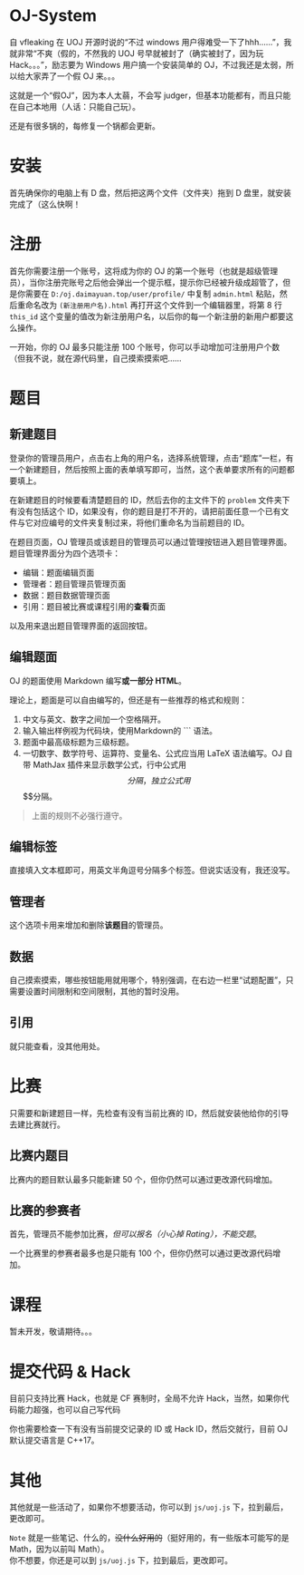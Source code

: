 # OJ-System
自 vfleaking 在 UOJ 开源时说的“不过 windows 用户得难受一下了hhh……”，我就非常“不爽（假的，不然我的 UOJ 号早就被封了（确实被封了，因为玩 Hack。。。”，励志要为 Windows 用户搞一个安装简单的 OJ，不过我还是太弱，所以给大家弄了一个假 OJ 来。。。

这就是一个“假OJ”，因为本人太蒻，不会写 judger，但基本功能都有，而且只能在自己本地用（人话：只能自己玩）。

还是有很多锅的，每修复一个锅都会更新。

# 安装

首先确保你的电脑上有 D 盘，然后把这两个文件（文件夹）拖到 D 盘里，就安装完成了（这么快啊！

# 注册
首先你需要注册一个账号，这将成为你的 OJ 的第一个账号（也就是超级管理员），当你注册完账号之后他会弹出一个提示框，提示你已经被升级成超管了，但是你需要在 `D:/oj.daimayuan.top/user/profile/` 中复制 `admin.html` 粘贴，然后重命名改为 `(新注册用户名).html` 再打开这个文件到一个编辑器里，将第 8 行 `this_id` 这个变量的值改为新注册用户名，以后你的每一个新注册的新用户都要这么操作。

一开始，你的 OJ 最多只能注册 $100$ 个账号，你可以手动增加可注册用户个数（但我不说，就在源代码里，自己摸索摸索吧……

# 题目
## 新建题目
登录你的管理员用户，点击右上角的用户名，选择系统管理，点击“题库”一栏，有一个新建题目，然后按照上面的表单填写即可，当然，这个表单要求所有的问题都要填上。

在新建题目的时候要看清楚题目的 ID，然后去你的主文件下的 `problem` 文件夹下有没有包括这个 ID，如果没有，你的题目是打不开的，请把前面任意一个已有文件与它对应编号的文件夹复制过来，将他们重命名为当前题目的 ID。

在题目页面，OJ 管理员或该题目的管理员可以通过管理按钮进入题目管理界面。题目管理界面分为四个选项卡：

- 编辑：题面编辑页面
- 管理者：题目管理员管理页面
- 数据：题目数据管理页面
- 引用：题目被比赛或课程引用的**查看**页面

以及用来退出题目管理界面的返回按钮。

## 编辑题面
OJ 的题面使用 Markdown 编写**或一部分 HTML**。

理论上，题面是可以自由编写的，但还是有一些推荐的格式和规则：

1. 中文与英文、数字之间加一个空格隔开。
2. 输入输出样例视为代码块，使用Markdown的 ``` 语法。
3. 题面中最高级标题为三级标题。
4. 一切数字、数学符号、运算符、变量名、公式应当用 LaTeX 语法编写。OJ 自带 MathJax 插件来显示数学公式，行中公式用$$分隔，独立公式用$$$$分隔。

> 上面的规则不必强行遵守。

## 编辑标签
直接填入文本框即可，用英文半角逗号分隔多个标签。但说实话没有，我还没写。

## 管理者
这个选项卡用来增加和删除**该题目**的管理员。

## 数据
自己摸索摸索，哪些按钮能用就用哪个，特别强调，在右边一栏里“试题配置”，只需要设置时间限制和空间限制，其他的暂时没用。

## 引用
就只能查看，没其他用处。

# 比赛
只需要和新建题目一样，先检查有没有当前比赛的 ID，然后就安装他给你的引导去建比赛就行。

## 比赛内题目
比赛内的题目默认最多只能新建 50 个，但你仍然可以通过更改源代码增加。

## 比赛的参赛者
首先，管理员不能参加比赛，*但可以报名（小心掉 Rating），不能交题*。

一个比赛里的参赛者最多也是只能有 100 个，但你仍然可以通过更改源代码增加。

# 课程
暂未开发，敬请期待。。。

# 提交代码 & Hack
目前只支持比赛 Hack，也就是 CF 赛制时，全局不允许 Hack，当然，如果你代码能力超强，也可以自己写代码

你也需要检查一下有没有当前提交记录的 ID 或 Hack ID，然后交就行，目前 OJ 默认提交语言是 C++17。

# 其他
其他就是一些活动了，如果你不想要活动，你可以到 `js/uoj.js` 下，拉到最后，更改即可。

`Note` 就是一些笔记、什么的，~~没什么好用的~~（挺好用的，有一些版本可能写的是 Math，因为以前叫 Math）。  
你不想要，你还是可以到 `js/uoj.js` 下，拉到最后，更改即可。
